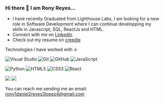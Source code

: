 ### Hi there 👋 I am Rony Reyes...

- I have recently Graduated from Lighthouse Labs, I am looking for a new role in Software Development where I can continue developping my skills in Javascript, SQL, ReactJs and HTML.
- Connect with me on [LinkedIn](https://www.linkedin.com/in/rony-daniel-reyes-lopez-41b1a9235) 
- Check out my resume on [creedle](https://resume.creddle.io/resume/6ns6ytyc0ag)

Technologies I have worked with ↓

![Visual Studio](https://img.shields.io/badge/Visual%20Studio-5C2D91.svg?style=for-the-badge&logo=visual-studio&logoColor=white)
![Git](https://img.shields.io/badge/git-%23F05033.svg?style=for-the-badge&logo=git&logoColor=white)
![GitHub](https://img.shields.io/badge/github-%23121011.svg?style=for-the-badge&logo=github&logoColor=white)
![JavaScript](https://img.shields.io/badge/javascript-%23323330.svg?style=for-the-badge&logo=javascript&logoColor=%23F7DF1E)

![Python](https://img.shields.io/badge/python-3670A0?style=for-the-badge&logo=python&logoColor=ffdd54)
![HTML5](https://img.shields.io/badge/html5-%23E34F26.svg?style=for-the-badge&logo=html5&logoColor=white)
![CSS3](https://img.shields.io/badge/css3-%231572B6.svg?style=for-the-badge&logo=css3&logoColor=white)
![React](https://img.shields.io/badge/react-%2320232a.svg?style=for-the-badge&logo=react&logoColor=%2361DAFB)


<img src="https://github-readme-stats.vercel.app/api?username=Bello2288&show_icons=true&theme=gruvbox" />
<img src="https://github-readme-streak-stats.herokuapp.com/?user=Bello2288&theme=gruvbox" />

You can reach me sending me an email: rony1daniel2reyes3lopez4@gmail.com
